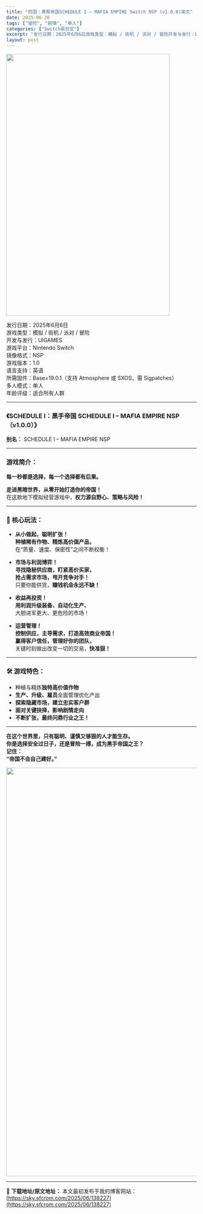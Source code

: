 ```yaml
---
title: "药国：黑帮帝国SCHEDULE I – MAFIA EMPIRE Switch NSP (v1.0.0)英文"
date: 2025-06-26
tags: ["冒险", "剧情", "单人"]
categories: ["Switch英日文"]
excerpt: "发行日期：2025年6月6日游戏类型：模拟 / 街机 / 派对 / 冒险开发与发行：UIGAMES游戏平台：Nintendo Switch镜像格式：NSP游戏版本：1.0语言支持：英语所需固件：Base=19.0.1（支持 Atmosphere 或 SXOS，需 Sigpatches）多人模式：单人&hellip;"
layout: post
---
```


<img class="aligncenter size-full wp-image-138223" src="https://sky.sfcrom.com/wp-content/uploads/2025/06/2025062609075110.webp" alt="" width="432" height="692" />
<p data-start="19" data-end="209">发行日期：2025年6月6日<br data-start="33" data-end="36" />游戏类型：模拟 / 街机 / 派对 / 冒险<br data-start="58" data-end="61" />开发与发行：UIGAMES<br data-start="74" data-end="77" />游戏平台：Nintendo Switch<br data-start="97" data-end="100" />镜像格式：NSP<br data-start="108" data-end="111" />游戏版本：1.0<br data-start="119" data-end="122" />语言支持：英语<br data-start="129" data-end="132" />所需固件：Base=19.0.1（支持 Atmosphere 或 SXOS，需 Sigpatches）<br data-start="183" data-end="186" />多人模式：单人<br data-start="193" data-end="196" />年龄评级：适合所有人群</p>


<hr data-start="211" data-end="214" />

<h3 data-start="216" data-end="277">《SCHEDULE I：黑手帝国 SCHEDULE I – MAFIA EMPIRE NSP（v1.0.0）》</h3>
<p data-start="279" data-end="318"><strong data-start="279" data-end="286">别名：</strong> SCHEDULE I – MAFIA EMPIRE NSP</p>


<hr data-start="320" data-end="323" />

<h3 data-start="325" data-end="334">游戏简介：</h3>
<p data-start="336" data-end="358"><strong data-start="336" data-end="358">每一秒都是选择，每一个选择都有后果。</strong></p>
<p data-start="360" data-end="415"><strong data-start="360" data-end="382">走进黑暗世界，从零开始打造你的帝国！</strong><br data-start="382" data-end="385" />在这款地下模拟经营游戏中，<strong data-start="398" data-end="415">权力源自野心、策略与风险！</strong></p>


<hr data-start="417" data-end="420" />

<h3 data-start="422" data-end="434">🎯 核心玩法：</h3>
<ul data-start="436" data-end="716">
 	<li data-start="436" data-end="496">
<p data-start="438" data-end="496"><strong data-start="438" data-end="452">从小做起，聪明扩张！</strong><br data-start="452" data-end="455" /><strong data-start="455" data-end="474">种植稀有作物、精炼高价值产品，</strong><br data-start="474" data-end="477" />在“质量、速度、保密性”之间不断权衡！</p>
</li>
 	<li data-start="498" data-end="578">
<p data-start="500" data-end="578"><strong data-start="500" data-end="512">市场与利润博弈！</strong><br data-start="512" data-end="515" /><strong data-start="515" data-end="534">寻找隐秘供应商，盯紧高价买家，</strong><br data-start="534" data-end="537" /><strong data-start="537" data-end="555">抢占需求市场，甩开竞争对手！</strong><br data-start="555" data-end="558" />只要你能供货，<strong data-start="565" data-end="578">赚钱机会永远不缺！</strong></p>
</li>
 	<li data-start="580" data-end="630">
<p data-start="582" data-end="630"><strong data-start="582" data-end="592">收益再投资！</strong><br data-start="592" data-end="595" /><strong data-start="595" data-end="613">用利润升级装备、自动化生产、</strong><br data-start="613" data-end="616" />大胆进军更大、更危险的市场！</p>
</li>
 	<li data-start="632" data-end="716">
<p data-start="634" data-end="716"><strong data-start="634" data-end="643">运营管理！</strong><br data-start="643" data-end="646" /><strong data-start="646" data-end="669">控制供应，主导需求，打造高效商业帝国！</strong><br data-start="669" data-end="672" /><strong data-start="672" data-end="691">赢得客户信任，管理好你的团队，</strong><br data-start="691" data-end="694" />关键时刻做出改变一切的交易，<strong data-start="708" data-end="716">快准狠！</strong></p>
</li>
</ul>

<hr data-start="718" data-end="721" />

<h3 data-start="723" data-end="736">🛠️ 游戏特色：</h3>
<ul>
 	<li data-start="740" data-end="756">种植与精炼<strong data-start="745" data-end="756">独特高价值作物</strong></li>
 	<li data-start="759" data-end="779"><strong data-start="759" data-end="771">生产、升级、雇员</strong>全面管理优化产出</li>
 	<li data-start="782" data-end="800"><strong data-start="782" data-end="800">探索隐藏市场，建立忠实客户群</strong></li>
 	<li data-start="803" data-end="820"><strong data-start="803" data-end="820">面对关键抉择，影响剧情走向</strong></li>
 	<li data-start="823" data-end="841"><strong data-start="823" data-end="841">不断扩张，最终问鼎行业之王！</strong></li>
</ul>

<hr data-start="843" data-end="846" />
<p data-start="848" data-end="937"><strong data-start="848" data-end="876">在这个世界里，只有聪明、谨慎又够狠的人才能生存。</strong><br data-start="876" data-end="879" /><strong data-start="879" data-end="909">你是选择安全过日子，还是冒险一搏，成为黑手帝国之王？</strong><br data-start="909" data-end="912" /><strong data-start="912" data-end="919">记住：</strong><br data-start="919" data-end="922" /><strong data-start="922" data-end="937">“帝国不会自己建好。”</strong></p>
<img class="aligncenter size-full wp-image-138220" src="https://sky.sfcrom.com/wp-content/uploads/2025/06/2025062609075055.webp" alt="" width="1920" height="1080" />

---
📖 **下载地址/原文地址：** 本文最初发布于我的博客网站：[https://sky.sfcrom.com/2025/06/138227](https://sky.sfcrom.com/2025/06/138227)
